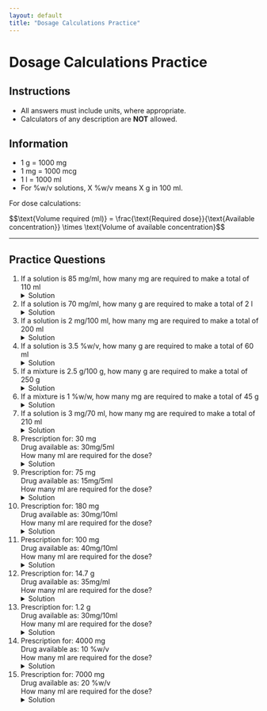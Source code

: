 ```yaml
---
layout: default
title: "Dosage Calculations Practice"
---
```


<h1>Dosage Calculations Practice</h1>

<div class="instructions">
    <h2>Instructions</h2>
    <ul>
        <li>All answers must include units, where appropriate.</li>
        <li>Calculators of any description are <strong>NOT</strong> allowed.</li>
    </ul>
</div>

<div class="formulae">
    <h2>Information</h2>
    <ul>
        <li>1 g = 1000 mg</li>
        <li>1 mg = 1000 mcg</li>
        <li>1 l = 1000 ml</li>
        <li>For %w/v solutions, X %w/v means X g in 100 ml.</li>
    </ul>
    <p>For dose calculations:</p>
    <p>$$\text{Volume required (ml)} = \frac{\text{Required dose}}{\text{Available concentration}} \times \text{Volume of available concentration}$$</p>
</div>

<hr>

<h2>Practice Questions</h2>
<ol>
    <li>If a solution is 85 mg/ml, how many mg are required to make a total of 110 ml
        <details class="solution-details">
            <summary>Solution</summary>
            <div class="solution-content">
                <p>Amount required = $85~\text{mg/ml} \times 110~\text{ml}$</p>
                <p>Amount required = $\textbf{9350 mg}$</p>
            </div>
        </details>
    </li>
    <li>If a solution is 70 mg/ml, how many g are required to make a total of 2 l
        <details class="solution-details">
            <summary>Solution</summary>
            <div class="solution-content">
                <p>Convert litres to millilitres: $2~\text{l} = 2 \times 1000~\text{ml} = 2000~\text{ml}$</p>
                <p>Amount required in mg = $70~\text{mg/ml} \times 2000~\text{ml} = 140000~\text{mg}$</p>
                <p>Convert milligrams to grams: $140000~\text{mg} \div 1000~\text{mg/g} = \textbf{140 g}$</p>
            </div>
        </details>
    </li>
    <li>If a solution is 2 mg/100 ml, how many mg are required to make a total of 200 ml
        <details class="solution-details">
            <summary>Solution</summary>
            <div class="solution-content">
                <p>Amount required = $\frac{2~\text{mg}}{100~\text{ml}} \times 200~\text{ml}$</p>
                <p>Amount required = $\textbf{4 mg}$</p>
            </div>
        </details>
    </li>
    <li>If a solution is 3.5 %w/v, how many g are required to make a total of 60 ml
        <details class="solution-details">
            <summary>Solution</summary>
            <div class="solution-content">
                <p>A 3.5 %w/v solution means $3.5~\text{g}$ in $100~\text{ml}$.</p>
                <p>Amount required = $\frac{3.5~\text{g}}{100~\text{ml}} \times 60~\text{ml}$</p>
                <p>Amount required = $\textbf{2.1 g}$</p>
            </div>
        </details>
    </li>
    <li>If a mixture is 2.5 g/100 g, how many g are required to make a total of 250 g
        <details class="solution-details">
            <summary>Solution</summary>
            <div class="solution-content">
                <p>Amount required = $\frac{2.5~\text{g}}{100~\text{g}} \times 250~\text{g}$</p>
                <p>Amount required = $\textbf{6.25 g}$</p>
            </div>
        </details>
    </li>
    <li>If a mixture is 1 %w/w, how many mg are required to make a total of 45 g
        <details class="solution-details">
            <summary>Solution</summary>
            <div class="solution-content">
                <p>A 1 %w/w mixture means $1~\text{g}$ in $100~\text{g}$.</p>
                <p>Amount required in grams = $\frac{1~\text{g}}{100~\text{g}} \times 45~\text{g} = 0.45~\text{g}$</p>
                <p>Convert grams to milligrams: $0.45~\text{g} \times 1000~\text{mg/g} = \textbf{450 mg}$</p>
            </div>
        </details>
    </li>
    <li>If a solution is 3 mg/70 ml, how many mg are required to make a total of 210 ml
        <details class="solution-details">
            <summary>Solution</summary>
            <div class="solution-content">
                <p>Amount required = $\frac{3~\text{mg}}{70~\text{ml}} \times 210~\text{ml}$</p>
                <p>Amount required = $\textbf{9 mg}$</p>
            </div>
        </details>
    </li>
    <li>Prescription for: 30 mg <br> Drug available as: 30mg/5ml <br> How many ml are required for the dose?
        <details class="solution-details">
            <summary>Solution</summary>
            <div class="solution-content">
                <p>Required dose = $30~\text{mg}$</p>
                <p>Available concentration = $30~\text{mg/5~ml}$</p>
                <p>Volume required = $\frac{30~\text{mg}}{30~\text{mg}} \times 5~\text{ml} = \textbf{5 ml}$</p>
            </div>
        </details>
    </li>
    <li>Prescription for: 75 mg <br> Drug available as: 15mg/5ml <br> How many ml are required for the dose?
        <details class="solution-details">
            <summary>Solution</summary>
            <div class="solution-content">
                <p>Required dose = $75~\text{mg}$</p>
                <p>Available concentration = $15~\text{mg/5~ml}$</p>
                <p>Volume required = $\frac{75~\text{mg}}{15~\text{mg}} \times 5~\text{ml} = \textbf{25 ml}$</p>
            </div>
        </details>
    </li>
    <li>Prescription for: 180 mg <br> Drug available as: 30mg/10ml <br> How many ml are required for the dose?
        <details class="solution-details">
            <summary>Solution</summary>
            <div class="solution-content">
                <p>Required dose = $180~\text{mg}$</p>
                <p>Available concentration = $30~\text{mg/10~ml}$</p>
                <p>Volume required = $\frac{180~\text{mg}}{30~\text{mg}} \times 10~\text{ml} = \textbf{60 ml}$</p>
            </div>
        </details>
    </li>
    <li>Prescription for: 100 mg <br> Drug available as: 40mg/10ml <br> How many ml are required for the dose?
        <details class="solution-details">
            <summary>Solution</summary>
            <div class="solution-content">
                <p>Required dose = $100~\text{mg}$</p>
                <p>Available concentration = $40~\text{mg/10~ml}$</p>
                <p>Volume required = $\frac{100~\text{mg}}{40~\text{mg}} \times 10~\text{ml} = \textbf{25 ml}$</p>
            </div>
        </details>
    </li>
    <li>Prescription for: 14.7 g <br> Drug available as: 35mg/ml <br> How many ml are required for the dose?
        <details class="solution-details">
            <summary>Solution</summary>
            <div class="solution-content">
                <p>Convert prescription from grams to milligrams: $14.7~\text{g} = 14.7 \times 1000~\text{mg} = 14700~\text{mg}$</p>
                <p>Required dose = $14700~\text{mg}$</p>
                <p>Available concentration = $35~\text{mg/ml}$</p>
                <p>Volume required = $\frac{14700~\text{mg}}{35~\text{mg}} \times 1~\text{ml} = \textbf{420 ml}$</p>
            </div>
        </details>
    </li>
    <li>Prescription for: 1.2 g <br> Drug available as: 30mg/10ml <br> How many ml are required for the dose?
        <details class="solution-details">
            <summary>Solution</summary>
            <div class="solution-content">
                <p>Convert prescription from grams to milligrams: $1.2~\text{g} = 1.2 \times 1000~\text{mg} = 1200~\text{mg}$</p>
                <p>Required dose = $1200~\text{mg}$</p>
                <p>Available concentration = $30~\text{mg/10~ml}$</p>
                <p>Volume required = $\frac{1200~\text{mg}}{30~\text{mg}} \times 10~\text{ml} = \textbf{400 ml}$</p>
            </div>
        </details>
    </li>
    <li>Prescription for: 4000 mg <br> Drug available as: 10 %w/v <br> How many ml are required for the dose?
        <details class="solution-details">
            <summary>Solution</summary>
            <div class="solution-content">
                <p>Required dose = $4000~\text{mg}$</p>
                <p>Available concentration = $10~\%\text{w/v}$, which means $10~\text{g}$ in $100~\text{ml}$.</p>
                <p>Convert grams to milligrams: $10~\text{g} = 10 \times 1000~\text{mg} = 10000~\text{mg}$.</p>
                <p>So, available concentration is $10000~\text{mg/100~ml}$.</p>
                <p>Volume required = $\frac{4000~\text{mg}}{10000~\text{mg}} \times 100~\text{ml} = \textbf{40 ml}$</p>
            </div>
        </details>
    </li>
    <li>Prescription for: 7000 mg <br> Drug available as: 20 %w/v <br> How many ml are required for the dose?
        <details class="solution-details">
            <summary>Solution</summary>
            <div class="solution-content">
                <p>Required dose = $7000~\text{mg}$</p>
                <p>Available concentration = $20~\%\text{w/v}$, which means $20~\text{g}$ in $100~\text{ml}$.</p>
                <p>Convert grams to milligrams: $20~\text{g} = 20 \times 1000~\text{mg} = 20000~\text{mg}$.</p>
                <p>So, available concentration is $20000~\text{mg/100~ml}$.</p>
                <p>Volume required = $\frac{7000~\text{mg}}{20000~\text{mg}} \times 100~\text{ml} = \textbf{35 ml}$</p>
            </div>
        </details>
    </li>
</ol>
